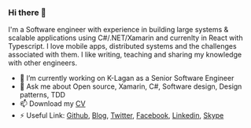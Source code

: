 ### Hi there 👋

I'm a Software engineer with experience in building large systems & scalable applications using C#/.NET/Xamarin and currenlty in React with Typescript.
I love mobile apps, distributed systems and the challenges associated with them.
I like writing, teaching and sharing my knowledge with other engineers.

- 🔭 I’m currently working on K-Lagan as a Senior Software Engineer
- 💬 Ask me about Open source, Xamarin, C#, Software design, Design patterns, TDD
- 📫 Download my [CV](https://curtme.org/AUYMW5H)
- ⚡ Useful Link: [Github](https://curtme.org/K77ZLF3), [Blog](https://curtme.org/A0E9EKJ), [Twitter](https://curtme.org/7E10TFP), [Facebook](https://curtme.org/HIXBTPX), [Linkedin](https://curtme.org/YS3B5T8), [Skype](https://curtme.org/L9ASB1L)

<!--
**damianpumar/damianpumar** is a ✨ _special_ ✨ repository because its `README.md` (this file) appears on your GitHub profile.

Here are some ideas to get you started:

- 🔭 I’m currently working on ...
- 🌱 I’m currently learning ...
- 👯 I’m looking to collaborate on ...
- 🤔 I’m looking for help with ...
- 💬 Ask me about ...
- 📫 How to reach me: ...
- 😄 Pronouns: ...
- ⚡ Fun fact: ...
-->
